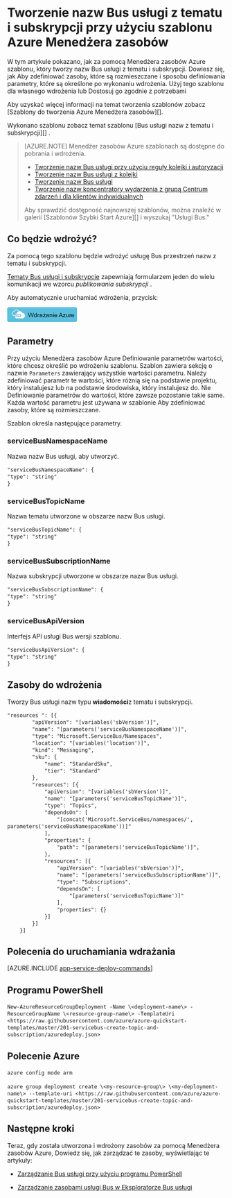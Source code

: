 <properties
    pageTitle="Tworzenie nazw Bus usługi z tematu i subskrypcji przy użyciu szablonu Menedżera zasobów Azure | Microsoft Azure"
    description="Tworzenie nazw Bus usługi z tematu i subskrypcji za pomocą szablonu Azure Menedżera zasobów"
    services="service-bus"
    documentationCenter=".net"
    authors="sethmanheim"
    manager="timlt"
    editor=""/>

<tags
    ms.service="service-bus"
    ms.devlang="tbd"
    ms.topic="article"
    ms.tgt_pltfrm="dotnet"
    ms.workload="na"
    ms.date="10/14/2016"
    ms.author="sethm;shvija"/>

# <a name="create-a-service-bus-namespace-with-topic-and-subscription-using-an-azure-resource-manager-template"></a>Tworzenie nazw Bus usługi z tematu i subskrypcji przy użyciu szablonu Azure Menedżera zasobów

W tym artykule pokazano, jak za pomocą Menedżera zasobów Azure szablonu, który tworzy nazw Bus usługi z tematu i subskrypcji. Dowiesz się, jak Aby zdefiniować zasoby, które są rozmieszczane i sposobu definiowania parametry, które są określone po wykonaniu wdrożenia. Użyj tego szablonu dla własnego wdrożenia lub Dostosuj go zgodnie z potrzebami

Aby uzyskać więcej informacji na temat tworzenia szablonów zobacz [Szablony do tworzenia Azure Menedżera zasobów][].

Wykonano szablonu zobacz temat szablonu [Bus usługi nazw z tematu i subskrypcji][] .

>[AZURE.NOTE] Menedżer zasobów Azure szablonach są dostępne do pobrania i wdrożenia.
>
>-    [Tworzenie nazw Bus usługi przy użyciu reguły kolejki i autoryzacji](service-bus-resource-manager-namespace-auth-rule.md)
>-    [Tworzenie nazw Bus usługi z kolejki](service-bus-resource-manager-namespace-queue.md)
>-    [Tworzenie nazw Bus usługi](service-bus-resource-manager-namespace.md)
>-    [Tworzenie nazw koncentratory wydarzenia z grupą Centrum zdarzeń i dla klientów indywidualnych](../event-hubs/event-hubs-resource-manager-namespace-event-hub.md)
>
>Aby sprawdzić dostępność najnowszej szablonów, można znaleźć w galerii [Szablonów Szybki Start Azure][] i wyszukaj "Usługi Bus."

## <a name="what-will-you-deploy"></a>Co będzie wdrożyć?

Za pomocą tego szablonu będzie wdrożyć usługę Bus przestrzeń nazw z tematu i subskrypcji.

[Tematy Bus usługi i subskrypcje](service-bus-queues-topics-subscriptions.md#topics-and-subscriptions) zapewniają formularzem jeden do wielu komunikacji we wzorcu *publikowania subskrypcji* .

Aby automatycznie uruchamiać wdrożenia, przycisk:

[![Wdrażanie Azure](./media/service-bus-resource-manager-namespace-topic/deploybutton.png)](https://portal.azure.com/#create/Microsoft.Template/uri/https%3A%2F%2Fraw.githubusercontent.com%2FAzure%2Fazure-quickstart-templates%2Fmaster%2F201-servicebus-create-topic-and-subscription%2Fazuredeploy.json)

## <a name="parameters"></a>Parametry

Przy użyciu Menedżera zasobów Azure Definiowanie parametrów wartości, które chcesz określić po wdrożeniu szablonu. Szablon zawiera sekcję o nazwie `Parameters` zawierający wszystkie wartości parametru. Należy zdefiniować parametr te wartości, które różnią się na podstawie projektu, który instalujesz lub na podstawie środowiska, który instalujesz do. Nie Definiowanie parametrów do wartości, które zawsze pozostanie takie same. Każda wartość parametru jest używana w szablonie Aby zdefiniować zasoby, które są rozmieszczane.

Szablon określa następujące parametry.

### <a name="servicebusnamespacename"></a>serviceBusNamespaceName

Nazwa nazw Bus usługi, aby utworzyć.

```
"serviceBusNamespaceName": {
"type": "string"
}
```

### <a name="servicebustopicname"></a>serviceBusTopicName

Nazwa tematu utworzone w obszarze nazw Bus usługi.

```
"serviceBusTopicName": {
"type": "string"
}
```

### <a name="servicebussubscriptionname"></a>serviceBusSubscriptionName

Nazwa subskrypcji utworzone w obszarze nazw Bus usługi.

```
"serviceBusSubscriptionName": {
"type": "string"
}
```

### <a name="servicebusapiversion"></a>serviceBusApiVersion

Interfejs API usługi Bus wersji szablonu.

```
"serviceBusApiVersion": {
"type": "string"
}
```
## <a name="resources-to-deploy"></a>Zasoby do wdrożenia

Tworzy Bus usługi nazw typu **wiadomości**z tematu i subskrypcji.

```
"resources ": [{
        "apiVersion": "[variables('sbVersion')]",
        "name": "[parameters('serviceBusNamespaceName')]",
        "type": "Microsoft.ServiceBus/Namespaces",
        "location": "[variables('location')]",
        "kind": "Messaging",
        "sku": {
            "name": "StandardSku",
            "tier": "Standard"
        },
        "resources": [{
            "apiVersion": "[variables('sbVersion')]",
            "name": "[parameters('serviceBusTopicName')]",
            "type": "Topics",
            "dependsOn": [
                "[concat('Microsoft.ServiceBus/namespaces/', parameters('serviceBusNamespaceName'))]"
            ],
            "properties": {
                "path": "[parameters('serviceBusTopicName')]",
            },
            "resources": [{
                "apiVersion": "[variables('sbVersion')]",
                "name": "[parameters('serviceBusSubscriptionName')]",
                "type": "Subscriptions",
                "dependsOn": [
                    "[parameters('serviceBusTopicName')]"
                ],
                "properties": {}
            }]
        }]
    }]
```

## <a name="commands-to-run-deployment"></a>Polecenia do uruchamiania wdrażania

[AZURE.INCLUDE [app-service-deploy-commands](../../includes/app-service-deploy-commands.md)]

## <a name="powershell"></a>Programu PowerShell

```
New-AzureResourceGroupDeployment -Name \<deployment-name\> -ResourceGroupName \<resource-group-name\> -TemplateUri <https://raw.githubusercontent.com/azure/azure-quickstart-templates/master/201-servicebus-create-topic-and-subscription/azuredeploy.json>
```

## <a name="azure-cli"></a>Polecenie Azure

```
azure config mode arm

azure group deployment create \<my-resource-group\> \<my-deployment-name\> --template-uri <https://raw.githubusercontent.com/azure/azure-quickstart-templates/master/201-servicebus-create-topic-and-subscription/azuredeploy.json>
```

## <a name="next-steps"></a>Następne kroki

Teraz, gdy została utworzona i wdrożony zasobów za pomocą Menedżera zasobów Azure, Dowiedz się, jak zarządzać te zasoby, wyświetlając te artykuły:

- [Zarządzanie Bus usługi przy użyciu programu PowerShell](service-bus-powershell-how-to-provision.md)
- [Zarządzanie zasobami usługi Bus w Eksploratorze Bus usługi](https://code.msdn.microsoft.com/Service-Bus-Explorer-f2abca5a)


  [Tworzenie szablonów Azure Menedżera zasobów]: ../resource-group-authoring-templates.md
  [Szablony Azure Szybki Start]: https://azure.microsoft.com/documentation/templates/?term=service+bus
  [Learn more about Service Bus topics and subscriptions]: service-bus-queues-topics-subscriptions.md
  [Using Azure PowerShell with Azure Resource Manager]: ../powershell-azure-resource-manager.md
  [Using the Azure CLI for Mac, Linux, and Windows with Azure Resource Management]: ../xplat-cli-azure-resource-manager.md
  [Przestrzeń nazw Bus usługi z tematu i subskrypcji]: https://github.com/Azure/azure-quickstart-templates/blob/master/201-servicebus-create-topic-and-subscription/
